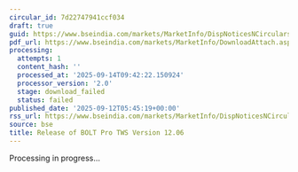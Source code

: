 ```yaml
---
circular_id: 7d22747941ccf034
draft: true
guid: https://www.bseindia.com/markets/MarketInfo/DispNoticesNCirculars.aspx?Noticeid={96F5ABDB-4962-4139-9386-4DFEA1BF124F}&noticeno=20250912-9&dt=09/12/2025&icount=9&totcount=103&flag=0
pdf_url: https://www.bseindia.com/markets/MarketInfo/DownloadAttach.aspx?id=20250912-9&attachedId=
processing:
  attempts: 1
  content_hash: ''
  processed_at: '2025-09-14T09:42:22.150924'
  processor_version: '2.0'
  stage: download_failed
  status: failed
published_date: '2025-09-12T05:45:19+00:00'
rss_url: https://www.bseindia.com/markets/MarketInfo/DispNoticesNCirculars.aspx?Noticeid={96F5ABDB-4962-4139-9386-4DFEA1BF124F}&noticeno=20250912-9&dt=09/12/2025&icount=9&totcount=103&flag=0
source: bse
title: Release of BOLT Pro TWS Version 12.06
---
```


Processing in progress...